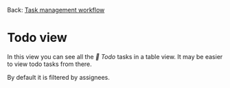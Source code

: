 Back: [Task management workflow](Task_management_workflow.md)
# Todo view

In this view you can see all the *💼 Todo* tasks in a table view. It may be easier to view todo tasks from there.

By default it is filtered by assignees.